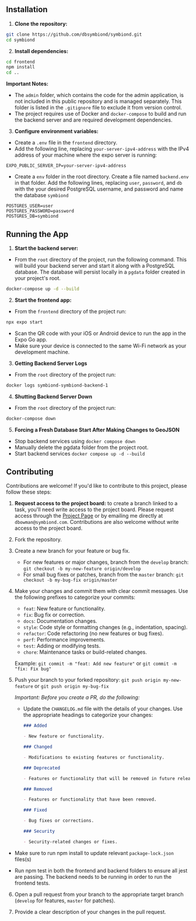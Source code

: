 ## Installation

1. **Clone the repository:**

```bash
git clone https://github.com/dbsymbiond/symbiond.git
cd symbiond
```

2. **Install dependencies:**

```bash
cd frontend
npm install
cd ..
```

**Important Notes:**

- The `admin` folder, which contains the code for the admin application, is not included in this public repository and is managed separately. This folder is listed in the `.gitignore` file to exclude it from version control.
- The project requires use of Docker and `docker-compose` to build and run the backend server and are required development dependencies.

3. **Configure environment variables:**

- Create a `.env` file in the `frontend` directory.
- Add the following line, replacing `your-server-ipv4-address` with the IPv4 address of your machine where the expo server is running:

```
EXPO_PUBLIC_SERVER_IP=your-server-ipv4-address
```

- Create a `env` folder in the root directory. Create a file named `backend.env` in that folder. Add the following lines, replacing `user`, `password`, and `db` with the your desired PostgreSQL username, and password and name the database `symbiond`

```
POSTGRES_USER=user
POSTGRES_PASSWORD=password
POSTGRES_DB=symbiond
```

## Running the App

1.  **Start the backend server:**

- From the `root` directory of the project, run the following command. This will build your backend server and start it along with a PostgreSQL database. The database will persist locally in a `pgdata` folder created in your project's root.

```bash
docker-compose up -d --build
```

2.  **Start the frontend app:**

- From the `frontend` directory of the project run:

```bash
npx expo start
```

- Scan the QR code with your iOS or Android device to run the app in the Expo Go app.
- Make sure your device is connected to the same Wi-Fi network as your development machine.

3.  **Getting Backend Server Logs**

- From the `root` directory of the project run:

```bash
docker logs symbiond-symbiond-backend-1
```

4.  **Shutting Backend Server Down**

- From the `root` directory of the project run:

```bash
docker-compose down
```

5. **Forcing a Fresh Database Start After Making Changes to GeoJSON**

- Stop backend services using `docker compose down`
- Manually delete the pgdata folder from the project root.
- Start backend services `docker compose up -d --build`

## Contributing

Contributions are welcome! If you'd like to contribute to this project, please follow these steps:

1. **Request access to the project board:** to create a branch linked to a task, you'll need write access to the project board. Please request access through the [Project Page](https://github.com/users/dbsymbiond/projects/5) or by emailing me directly at `dbowman@symbiond.com`. Contributions are also welcome without write access to the project board.

2. Fork the repository.

3. Create a new branch for your feature or bug fix.

   - For new features or major changes, branch from the `develop` branch: `git checkout -b my-new-feature origin/develop`
   - For small bug fixes or patches, branch from the `master` branch: `git checkout -b my-bug-fix origin/master`

4. Make your changes and commit them with clear commit messages. Use the following prefixes to categorize your commits:

   - `feat`: New feature or functionality.
   - `fix`: Bug fix or correction.
   - `docs`: Documentation changes.
   - `style`: Code style or formatting changes (e.g., indentation, spacing).
   - `refactor`: Code refactoring (no new features or bug fixes).
   - `perf`: Performance improvements.
   - `test`: Adding or modifying tests.
   - `chore`: Maintenance tasks or build-related changes.

   Example: `git commit -m "feat: Add new feature"` or `git commit -m "fix: Fix bug"`

5. Push your branch to your forked repository: `git push origin my-new-feature` or `git push origin my-bug-fix`

   _Important: Before you create a PR, do the following:_

   - Update the `CHANGELOG.md` file with the details of your changes. Use the appropriate headings to categorize your changes:

     ```markdown
     ### Added

     - New feature or functionality.

     ### Changed

     - Modifications to existing features or functionality.

     ### Deprecated

     - Features or functionality that will be removed in future releases.

     ### Removed

     - Features or functionality that have been removed.

     ### Fixed

     - Bug fixes or corrections.

     ### Security

     - Security-related changes or fixes.
     ```

- Make sure to run npm install to update relevant `package-lock.json` files(s)

- Run npm test in both the frontend and backend folders to ensure all jest are passing. The backend needs to be running in order to run the frontend tests.

6. Open a pull request from your branch to the appropriate target branch (`develop` for features, `master` for patches).

7. Provide a clear description of your changes in the pull request.
